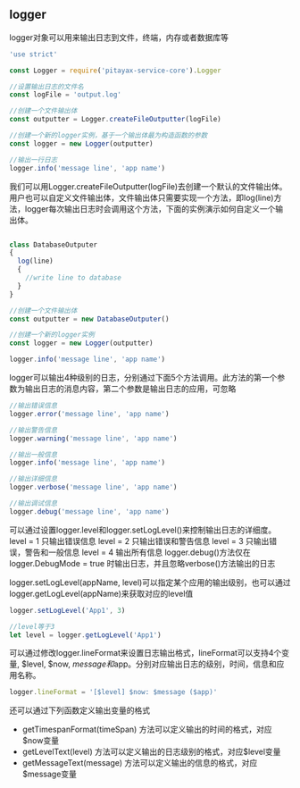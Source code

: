 ## logger
logger对象可以用来输出日志到文件，终端，内存或者数据库等

``` javascript
'use strict'

const Logger = require('pitayax-service-core').Logger

//设置输出日志的文件名
const logFile = 'output.log'

//创建一个文件输出体
const outputter = Logger.createFileOutputter(logFile)

//创建一个新的logger实例，基于一个输出体最为构造函数的参数
const logger = new Logger(outputter)

//输出一行日志
logger.info('message line', 'app name')
```

我们可以用Logger.createFileOutputter(logFile)去创建一个默认的文件输出体。用户也可以自定义文件输出体，文件输出体只需要实现一个方法，即log(line)方法，logger每次输出日志时会调用这个方法，下面的实例演示如何自定义一个输出体。

``` javascript

class DatabaseOutputer
{
  log(line)
  {
    //write line to database
  }
}

//创建一个文件输出体
const outputter = new DatabaseOutputer()

//创建一个新的logger实例
const logger = new Logger(outputter)

logger.info('message line', 'app name')

```

logger可以输出4种级别的日志，分别通过下面5个方法调用。此方法的第一个参数为输出日志的消息内容，第二个参数是输出日志的应用，可忽略

``` javascript
//输出错误信息
logger.error('message line', 'app name')

//输出警告信息
logger.warning('message line', 'app name')

//输出一般信息
logger.info('message line', 'app name')

//输出详细信息
logger.verbose('message line', 'app name')

//输出调试信息
logger.debug('message line', 'app name')
```

可以通过设置logger.level和logger.setLogLevel()来控制输出日志的详细度。
level = 1 只输出错误信息
level = 2 只输出错误和警告信息
level = 3 只输出错误，警告和一般信息
level = 4 输出所有信息
logger.debug()方法仅在logger.DebugMode = true 时输出日志，并且忽略verbose()方法输出的日志

logger.setLogLevel(appName, level)可以指定某个应用的输出级别，也可以通过logger.getLogLevel(appName)来获取对应的level值

``` javascript
logger.setLogLevel('App1', 3)

//level等于3
let level = logger.getLogLevel('App1')

```

可以通过修改logger.lineFormat来设置日志输出格式，lineFormat可以支持4个变量, $level, $now, $message和$app。分别对应输出日志的级别，时间，信息和应用名称。

``` javascript
logger.lineFormat = '[$level] $now: $message ($app)'
```
还可以通过下列函数定义输出变量的格式
- getTimespanFormat(timeSpan) 方法可以定义输出的时间的格式，对应$now变量
- getLevelText(level) 方法可以定义输出的日志级别的格式，对应$level变量
- getMessageText(message) 方法可以定义输出的信息的格式，对应$message变量
